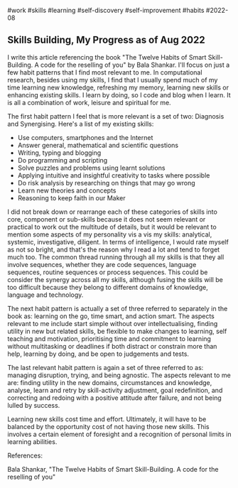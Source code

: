 #work
#skills
#learning
#self-discovery
#self-improvement
#habits
#2022-08

## Skills Building, My Progress as of Aug 2022

I write this article referencing the book "The Twelve Habits of Smart Skill-Building.  A code for the reselling of you" by Bala Shankar.  I'll focus on just a few habit patterns that I find most relevant to me.  In computational research, besides using my skills, I find that I usually spend much of my time learning new knowledge, refreshing my memory, learning new skills or enhancing existing skills.  I learn by doing, so I code and blog when I learn.  It is all a combination of work, leisure and spiritual for me.

The first habit pattern I feel that is more relevant is a set of two: Diagnosis and Synergising.  Here's a list of my existing skills:
- Use computers, smartphones and the Internet
- Answer general, mathematical and scientific questions
- Writing, typing and blogging
- Do programming and scripting
- Solve puzzles and problems using learnt solutions
- Applying intuitive and insightful creativity to tasks where possible
- Do risk analysis by researching on things that may go wrong
- Learn new theories and concepts
- Reasoning to keep faith in our Maker

I did not break down or rearrange each of these categories of skills into core, component or sub-skills because it does not seem relevant or practical to work out the multitude of details, but it would be relevant to mention some aspects of my personality vis a vis my skills: analytical, systemic, investigative, diligent.  In terms of intelligence, I would rate myself as not so bright, and that's the reason why I read a lot and tend to forget much too.  The common thread running through all my skills is that they all involve sequences, whether they are code sequences, language sequences, routine sequences or process sequences.  This could be consider the synergy across all my skills, although fusing the skills will be too difficult because they belong to different domains of knowledge, language and technology.

The next habit pattern is actually a set of three referred to separately in the book as: learning on the go, time smart, and action smart.  The aspects relevant to me include start simple without over intellectualising, finding utility in new but related skills, be flexible to make changes to learning, self teaching and motivation, prioritising time and commitment to learning without multitasking or deadlines if both distract or constrain more than help, learning by doing, and be open to judgements and tests.

The last relevant habit pattern is again a set of three referred to as: managing disruption, trying, and being agnostic.  The aspects relevant to me are: finding utility in the new domains, circumstances and knowledge, analyse, learn and retry by skill-activity adjustment, goal redefinition, and correcting and redoing with a positive attitude after failure, and not being lulled by success.

Learning new skills cost time and effort.  Ultimately, it will have to be balanced by the opportunity cost of not having those new skills.  This involves a certain element of foresight and a recognition of personal limits in learning abilities.



References:

Bala Shankar, "The Twelve Habits of Smart Skill-Building.  A code for the reselling of you"


